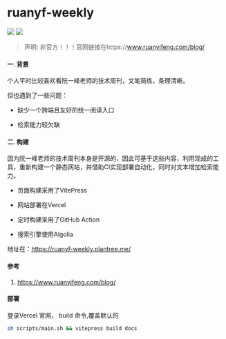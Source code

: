 # ruanyf-weekly

<p align="left">
<a href="https://opensource.org/licenses/MIT"><img src="https://img.shields.io/badge/License-MIT-green.svg"></a>
<a href="https://github.com/plantree/ruanyf-weekly/actions/workflows/weekly-deploy.yml"><img src="https://github.com/plantree/ruanyf-weekly/actions/workflows/weekly-deploy.yml/badge.svg"></a>
</p>

> 声明: 非官方！！！官网链接在https://www.ruanyifeng.com/blog/

#### 一. 背景

个人平时比较喜欢看阮一峰老师的技术周刊，文笔简练，条理清晰。

但也遇到了一些问题：

- 缺少一个跨端且友好的统一阅读入口

- 检索能力较欠缺

#### 二. 构建

因为阮一峰老师的技术周刊本身是开源的，因此可基于这些内容，利用现成的工具，重新构建一个静态网站，并借助CI实现部署自动化，同时对文本增加检索能力。

- 页面构建采用了VitePress

- 网站部署在Vercel

- 定时构建采用了GitHub Action

- 搜索引擎使用Algolia

地址在：https://ruanyf-weekly.plantree.me/

#### 参考
1. https://www.ruanyifeng.com/blog/


#### 部署

登录Vercel 官网， build 命令,覆盖默认的

```sh
sh scripts/main.sh && vitepress build docs

```





